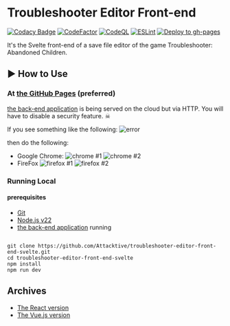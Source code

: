 # Troubleshooter Editor Front-end

[![Codacy Badge](https://app.codacy.com/project/badge/Grade/61ba1d77c8f34c2296670bd7ecb7660c)](https://app.codacy.com/gh/Attacktive/troubleshooter-editor-front-end-svelte/dashboard?utm_source=gh&utm_medium=referral&utm_content=&utm_campaign=Badge_grade)
[![CodeFactor](https://www.codefactor.io/repository/github/attacktive/troubleshooter-editor-front-end-svelte/badge)](https://www.codefactor.io/repository/github/attacktive/troubleshooter-editor-front-end-svelte)
[![CodeQL](https://github.com/Attacktive/troubleshooter-editor-front-end-svelte/actions/workflows/codeql-analysis.yaml/badge.svg)](https://github.com/Attacktive/troubleshooter-editor-front-end-svelte/actions/workflows/codeql-analysis.yaml)
[![ESLint](https://github.com/Attacktive/troubleshooter-editor-front-end-svelte/actions/workflows/eslint.yaml/badge.svg)](https://github.com/Attacktive/troubleshooter-editor-front-end-svelte/actions/workflows/eslint.yaml)
[![Deploy to gh-pages](https://github.com/Attacktive/troubleshooter-editor-front-end-svelte/actions/workflows/deploy.yaml/badge.svg)](https://github.com/Attacktive/troubleshooter-editor-front-end-svelte/actions/workflows/deploy.yaml)

It's the Svelte front-end of a save file editor of the game Troubleshooter: Abandoned Children.

## ▶ How to Use

### At [the GitHub Pages](https://attacktive.github.io/troubleshooter-editor-front-end-svelte/) (preferred)

[the back-end application](https://github.com/Attacktive/troubleshooter-editor-back-end) is being served on the cloud but via HTTP.
You will have to disable a security feature. ☠

If you see something like the following:
![error](https://github.com/user-attachments/assets/15c3665c-e9ad-4473-9e99-605f656c156b)

then do the following:

- Google Chrome:
	![chrome #1](https://github.com/user-attachments/assets/be1e388a-e19b-4494-a2e6-75fe8d6ae0bb)
	![chrome #2](https://github.com/user-attachments/assets/f2bd132e-fd82-42ae-9576-76f714c01852)
- FireFox
	![firefox #1](https://github.com/user-attachments/assets/d27f5d61-6dc3-45e2-85c4-3f740303c265)
	![firefox #2](https://github.com/user-attachments/assets/8597d6b3-f268-4902-b880-4f3c99c3513a)

### Running Local

#### prerequisites

- [Git](https://git-scm.com/downloads)
- [Node.js v22](https://nodejs.org/en/download/package-manager)
- [the back-end application](https://github.com/Attacktive/troubleshooter-editor-back-end) running

```shell

git clone https://github.com/Attacktive/troubleshooter-editor-front-end-svelte.git
cd troubleshooter-editor-front-end-svelte
npm install
npm run dev
```

## Archives

- [The React version](https://github.com/Attacktive/troubleshooter-editor-front-end)
- [The Vue.js version](https://github.com/Attacktive/troubleshooter-editor-front-end-vue)

